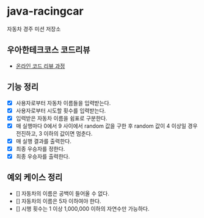# java-racingcar

자동차 경주 미션 저장소

## 우아한테크코스 코드리뷰

- [온라인 코드 리뷰 과정](https://github.com/woowacourse/woowacourse-docs/blob/master/maincourse/README.md)

## 기능 정리
 - [x] 사용자로부터 자동차 이름들을 입력받는다.
 - [x] 사용자로부터 시도할 횟수를 입력받는다.
 - [x] 입력받은 자동차 이름을 쉼표로 구분한다.
 - [x] 매 실행마다 0에서 9 사이에서 random 값을 구한 후 random 값이 4 이상일 경우 전진하고, 3 이하의 값이면 멈춘다.
 - [x] 매 실행 결과를 출력한다.
 - [x] 최종 우승자를 정한다.
 - [x] 최종 우승자를 출력한다.

## 예외 케이스 정리
 - [] 자동차의 이름은 공백이 들어올 수 없다.
 - [] 자동차의 이름은 5자 이하여야 한다.
 - [] 시행 횟수는 1 이상 1,000,000 이하의 자연수만 가능하다.